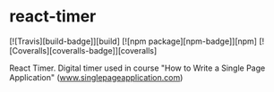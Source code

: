# react-timer

[![Travis][build-badge]][build]
[![npm package][npm-badge]][npm]
[![Coveralls][coveralls-badge]][coveralls]

React Timer.  Digital timer used in course "How to Write a Single Page Application" (www.singlepageapplication.com)
